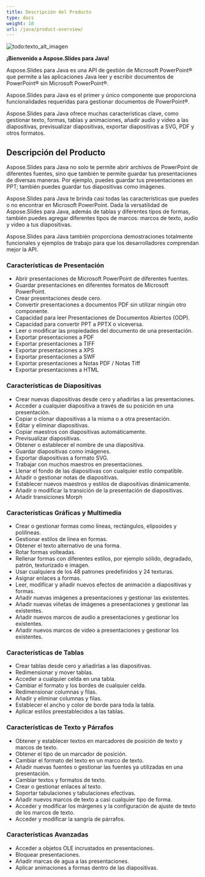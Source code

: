 ```yaml
---
title: Descripción del Producto
type: docs
weight: 10
url: /java/product-overview/
---
```


![todo:texto_alt_imagen](product-overview_1.png)

**¡Bienvenido a Aspose.Slides para Java!**

Aspose.Slides para Java es una API de gestión de Microsoft PowerPoint® que permite a las aplicaciones Java leer y escribir documentos de PowerPoint® sin Microsoft PowerPoint®.

Aspose.Slides para Java es el primer y único componente que proporciona funcionalidades requeridas para gestionar documentos de PowerPoint®.

Aspose.Slides para Java ofrece muchas características clave, como gestionar texto, formas, tablas y animaciones, añadir audio y video a las diapositivas, previsualizar diapositivas, exportar diapositivas a SVG, PDF y otros formatos.


## **Descripción del Producto**
Aspose.Slides para Java no solo te permite abrir archivos de PowerPoint de diferentes fuentes, sino que también te permite guardar tus presentaciones de diversas maneras. Por ejemplo, puedes guardar tus presentaciones en PPT; también puedes guardar tus diapositivas como imágenes.

Aspose.Slides para Java te brinda casi todas las características que puedes o no encontrar en Microsoft PowerPoint. Dada la versatilidad de Aspose.Slides para Java, además de tablas y diferentes tipos de formas, también puedes agregar diferentes tipos de marcos: marcos de texto, audio y video a tus diapositivas.

Aspose.Slides para Java también proporciona demostraciones totalmente funcionales y ejemplos de trabajo para que los desarrolladores comprendan mejor la API.

### **Características de Presentación**

- Abrir presentaciones de Microsoft PowerPoint de diferentes fuentes.
- Guardar presentaciones en diferentes formatos de Microsoft PowerPoint.
- Crear presentaciones desde cero.
- Convertir presentaciones a documentos PDF sin utilizar ningún otro componente.
- Capacidad para leer Presentaciones de Documentos Abiertos (ODP).
- Capacidad para convertir PPT a PPTX o viceversa.
- Leer o modificar las propiedades del documento de una presentación.
- Exportar presentaciones a PDF
- Exportar presentaciones a TIFF
- Exportar presentaciones a XPS
- Exportar presentaciones a SWF
- Exportar presentaciones a Notas PDF / Notas Tiff
- Exportar presentaciones a HTML

### **Características de Diapositivas**

- Crear nuevas diapositivas desde cero y añadirlas a las presentaciones.
- Acceder a cualquier diapositiva a través de su posición en una presentación.
- Copiar o clonar diapositivas a la misma o a otra presentación.
- Editar y eliminar diapositivas.
- Copiar maestros con diapositivas automáticamente.
- Previsualizar diapositivas.
- Obtener o establecer el nombre de una diapositiva.
- Guardar diapositivas como imágenes.
- Exportar diapositivas a formato SVG.
- Trabajar con muchos maestros en presentaciones.
- Llenar el fondo de las diapositivas con cualquier estilo compatible.
- Añadir o gestionar notas de diapositivas.
- Establecer nuevos maestros y estilos de diapositivas dinámicamente.
- Añadir o modificar la transición de la presentación de diapositivas.
- Añadir transiciones Morph

### **Características Gráficas y Multimedia**

- Crear o gestionar formas como líneas, rectángulos, elipsoides y polilíneas.
- Gestionar estilos de línea en formas.
- Obtener el texto alternativo de una forma.
- Rotar formas volteadas.
- Rellenar formas con diferentes estilos, por ejemplo sólido, degradado, patrón, texturizado e imagen.
- Usar cualquiera de los 48 patrones predefinidos y 24 texturas.
- Asignar enlaces a formas.
- Leer, modificar y añadir nuevos efectos de animación a diapositivas y formas.
- Añadir nuevas imágenes a presentaciones y gestionar las existentes.
- Añadir nuevas viñetas de imágenes a presentaciones y gestionar las existentes.
- Añadir nuevos marcos de audio a presentaciones y gestionar los existentes.
- Añadir nuevos marcos de video a presentaciones y gestionar los existentes.

### **Características de Tablas**

- Crear tablas desde cero y añadirlas a las diapositivas.
- Redimensionar y mover tablas.
- Acceder a cualquier celda en una tabla.
- Cambiar el formato y los bordes de cualquier celda.
- Redimensionar columnas y filas.
- Añadir y eliminar columnas y filas.
- Establecer el ancho y color de borde para toda la tabla.
- Aplicar estilos preestablecidos a las tablas.

### **Características de Texto y Párrafos**

- Obtener y establecer textos en marcadores de posición de texto y marcos de texto.
- Obtener el tipo de un marcador de posición.
- Cambiar el formato del texto en un marco de texto.
- Añadir nuevas fuentes o gestionar las fuentes ya utilizadas en una presentación.
- Cambiar textos y formatos de texto.
- Crear o gestionar enlaces al texto.
- Soportar tabulaciones y tabulaciones efectivas.
- Añadir nuevos marcos de texto a casi cualquier tipo de forma.
- Acceder y modificar los márgenes y la configuración de ajuste de texto de los marcos de texto.
- Acceder y modificar la sangría de párrafos.

### **Características Avanzadas**

- Acceder a objetos OLE incrustados en presentaciones.
- Bloquear presentaciones.
- Añadir marcas de agua a las presentaciones.
- Aplicar animaciones a formas dentro de las diapositivas.